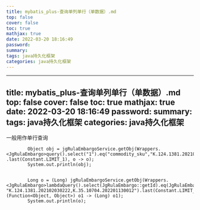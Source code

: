 ```yaml
---
title: mybatis_plus-查询单列单行（单数据）.md
top: false
cover: false
toc: true
mathjax: true
date: 2022-03-20 18:16:49
password:
summary:
tags: java持久化框架
categories: java持久化框架
---
```

---
title: mybatis_plus-查询单列单行（单数据）.md
top: false
cover: false
toc: true
mathjax: true
date: 2022-03-20 18:16:49
password:
summary:
tags: java持久化框架
categories: java持久化框架
---

一般用作单行查询
~~~
        Object obj = jgRulaEmbargoService.getObj(Wrappers.<JgRulaEmbargo>query().select("1").eq("commodity_sku","K.124.1381.202102030222,K.35.10704.202201130012") .last(Constant.LIMIT_1), o -> o);
        System.out.println(obj);


        Long o = (Long) jgRulaEmbargoService.getObj(Wrappers.<JgRulaEmbargo>lambdaQuery().select(JgRulaEmbargo::getId).eq(JgRulaEmbargo::getCommoditySku, "K.124.1381.202102030222,K.35.10704.202201130012").last(Constant.LIMIT_1), (Function<Object, Object>) o1 -> (Long) o1);
        System.out.println(o);
~~~
